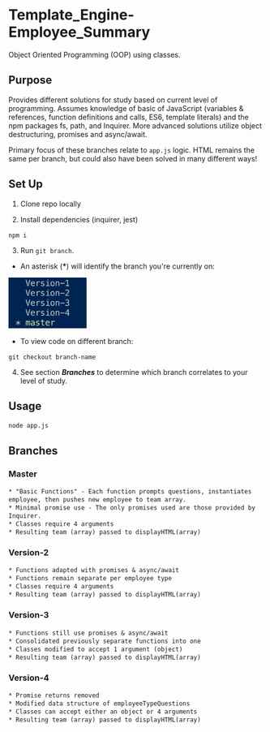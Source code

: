 # Template_Engine-Employee_Summary
Object Oriented Programming (OOP) using classes.

## Purpose
Provides different solutions for study based on current level of programming. Assumes knowledge of basic of JavaScript (variables & references, function definitions and calls, ES6, template literals) and the npm packages fs, path, and Inquirer. More advanced solutions utilize object destructuring, promises and async/await.

Primary focus of these branches relate to `app.js` logic. HTML remains the same per branch, but could also have been solved in many different ways! 

## Set Up

1. Clone repo locally

2. Install dependencies (inquirer, jest)
```
npm i
```
3. Run `git branch`. 
* An asterisk (<strong>*</strong>) will identify the branch you're currently on:
<img src="./assets/git-branch-list.png" alt="git branch list in terminal" height="100px">
<br>

*  To view code on different branch:
```
git checkout branch-name
```

4. See section _**Branches**_ to determine which branch correlates to your level of study. 

## Usage

```
node app.js
```

## Branches

### Master
    * "Basic Functions" - Each function prompts questions, instantiates employee, then pushes new employee to team array.
    * Minimal promise use - The only promises used are those provided by Inquirer.
    * Classes require 4 arguments
    * Resulting team (array) passed to displayHTML(array)


### Version-2
    * Functions adapted with promises & async/await
    * Functions remain separate per employee type
    * Classes require 4 arguments
    * Resulting team (array) passed to displayHTML(array)

### Version-3
    * Functions still use promises & async/await
    * Consolidated previously separate functions into one
    * Classes modified to accept 1 argument (object)
    * Resulting team (array) passed to displayHTML(array)

### Version-4
    * Promise returns removed
    * Modified data structure of employeeTypeQuestions 
    * Classes can accept either an object or 4 arguments
    * Resulting team (array) passed to displayHTML(array)
